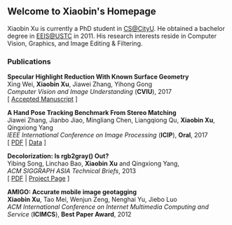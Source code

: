 ## Welcome to Xiaobin's Homepage

Xiaobin Xu is currently a PhD student in [CS@CityU](http://www.cs.cityu.edu.hk/). He obtained a bachelor degree in [EEIS@USTC](http://eeis.ustc.edu.cn) in 2011. His research interests reside in Computer Vision, Graphics, and Image Editing & Filtering.


### Publications

**Specular Highlight Reduction With Known Surface Geometry**  
Xing Wei, **Xiaobin Xu**, Jiawei Zhang, Yihong Gong  
_Computer Vision and Image Understanding_ (**CVIU**), 2017  
\[ [Accepted Manuscript](http://www.sciencedirect.com/science/article/pii/S107731421730173X) \]

**A Hand Pose Tracking Benchmark From Stereo Matching**  
Jiawei Zhang, Jianbo Jiao, Mingliang Chen, Liangqiong Qu, **Xiaobin Xu**, Qingxiong Yang  
_IEEE International Conference on Image Processing_ (**ICIP**), **Oral**, 2017  
\[ [PDF](http://www.cs.cityu.edu.hk/~jianbjiao2/pdfs/icip.pdf) | [Data](https://sites.google.com/site/zhjw1988/) \]

**Decolorization: Is rgb2gray() Out?**  
Yibing Song, Linchao Bao, **Xiaobin Xu** and Qingxiong Yang,  
_ACM SIGGRAPH ASIA Technical Briefs_, 2013  
\[ [PDF](http://www.cs.cityu.edu.hk/~yibisong/siga13tb/siga13tb_final.pdf) | [Project Page](http://www.cs.cityu.edu.hk/~yibisong/siga13tb/index.html) \]

**AMIGO: Accurate mobile image geotagging**  
**Xiaobin Xu**, Tao Mei, Wenjun Zeng, Nenghai Yu, Jiebo Luo  
_ACM International Conference on Internet Multimedia Computing and Service_ (**ICIMCS**), **Best Paper Award**, 2012
